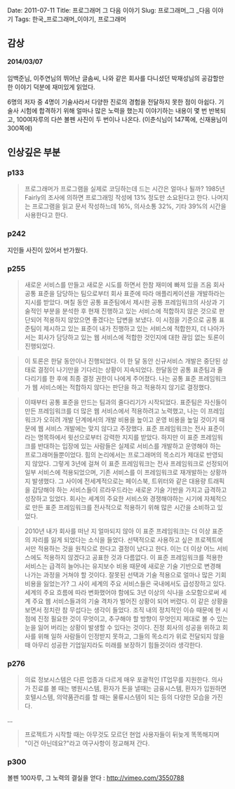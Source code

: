 Date: 2011-07-11
Title: 프로그래머 그 다음 이야기
Slug: 프로그래머_그 _다음 이야기
Tags: 한국_프로그래머_이야기, 프로그래머

## 감상
#### 2014/03/07
임백준님, 이주연님의 뛰어난 글솜씨, 나와 같은 회사를 다니셨던 박재성님의 공감할만한 이야기 덕분에 재미있게 읽었다.

6명의 저자 중 4명이 기술사라서 다양한 진로의 경험을 전달하지 못한 점이 아쉽다. 
기술사 시험에 합격하기 위해 얼마나 많은 노력을 했는지 이야기하는 내용이 몇 번 반복되고, 100여자루의 다쓴 볼펜 사진이 두 번이나 나온다. (이춘식님이 147쪽에, 신재용님이 300쪽에)


## 인상깊은 부분
### p133
> 프로그래머가 프로그램을 실제로 코딩하는데 드는 시간은 얼마나 될까? 
1985년 Fairly의 조사에 의하면 프로그래밍 작성에 13% 정도만 소요된다고 한다.
나머지는 프로그램을 읽고 문서 작성하느데 16%, 의사소통 32%, 기타 39%의 시간을 사용한다고 한다.

### p242
지인들 사진이 있어서 반가웠다.

### p255 
> 새로운 서비스를 만들고 새로운 시도를 하면서 한참 재미에 빠져 있을 즈음 
회사 공통 표준을 담당하는 팀으로부터 회사 표준에 따라 애플리케이션을 개발하라는 지시를 받았다.
며칠 동안 공통 표준팀에서 제시한 공통 프레임워크의 사상과 기술적인 부분을 분석한 후 
현재 진행하고 있는 서비스에 적합하지 않은 것으로 판단되어 적용하지 않았으면 좋겠다는 답변을 보냈다.
이 시점을 기준으로 공통 표준팀이 제시하고 있는 표준이 내가 진행하고 있는 서비스에 적합한지, 
더 나아가서는 회사가 담당하고 있는 웹 서비스에 적합한 것인지에 대한 끊임 없는 토론이 진행되었다.

> 이 토론은 한달 동안이나 진행되었다. 이 한 달 동안 신규서비스 개발은 중단된 상태로 결정이 나기만을 기다리는 상황이 지속되었다.
한달동안 공통 표준팀과 줄다리기를 한 후에 최종 결정 권한이 나에게 주어졌다.
나는 공통 표준 프레임워크가 웹 서비스에는 적합하지 않다는 판단을 하고 적용하지 않기로 결정했다.

> 이때부터 공통 표준을 만드는 팀과의 줄다리기가 시작되었다. 
표준팀은 자신들이 만든 프레임워크를 더 많은 웹 서비스에서 적용하려고 노력했고, 
나는 이 프레임워크가 오히려 개발 단계에서의 개발 비용을 높이고 운영 비용을 높일 것이기 때문에 웹 서비스 개발에는 맞지 않다고 주장했다.
표준 프레임워크는 전사 표준이라는 명목하에서 윗선으로부터 강력한 지지를 받았다.
하지만 이 표준 프레임워크를 반대하는 입장에 있는 사람들은 실제로 서비스를 개발하고 운영해야 하는 프로그래머들뿐이었다.
힘의 논리에서는 프로그래머의 목소리가 제대로 반영되지 않았다.
그렇게 3년에 걸쳐 이 표준 프레임워크는 전사 프레임워크로 선정되어 일부 서비스에 적용되었으며, 
기존 서비스를 이 프레임워크로 재개발하는 상황까지 발생했다.
그 사이에 전세계적으로는 페이스북, 트위터와 같은 대용량 트래픽을 감당해야 하는 서비스들이 르라우드라는 새로운 기술 기반을 가지고 급격하고 성장하고 있었다.
회사는 세계의 주요한 서비스와 경쟁해야하는 시기에 자체적으로 만든 표준 프레임워크를 전사적으로 적용하기 위해 많은 시간을 소비하고 있었다.

> 2010년 내가 회사를 떠난 지 얼마되지 않아 이 표준 프레임워크는 더 이상 표준의 자리를 잃게 되었다는 소식을 들었다.
선택적으로 사용하고 싶은 프로젝트에서만 적용하는 것을 원칙으로 한다고 결정이 났다고 한다.
이는 더 이상 어느 서비스에도 적용하지 않겠다고 공표한 것과 다름없다. 
이 표준 프레임워크를 적용한 서비스는 급격히 늘어나는 유지보수 비용 때문에 새로운 기술 기반으로 변경해 나가는 과정을 거쳐야 할 것이다.
잘못된 선택과 기술 적용으로 얼마나 많은 기회 비용을 잃었는가?
그 사이 세계의 주요 서비스들은 국내에서도 급성장하고 있다.
세계의 주요 흐름에 따라 변화했어야 함에도 3년 이상의 식나을 소모함으로써 세계 주요 웹 서비스들과의 기술 격차가 벌어진 상황이 되어 버렸다.
이 같은 상황을 보면서 정치란 참 무섭다는 생각이 들었다.
조직 내의 정치적인 이슈 때문에 현 시점에 진정 필요한 것이 무엇이고, 추구해야 할 방향이 무엇인지 제대로 볼 수 있는 눈을 잃어 버리는 상황이 발생할 수 있다는 것이다.
진정 회사의 성공을 위하고 회사를 위해 일하 사람들이 인정받지 못하고, 그들의 목소리가 위로 전달되지 않을 때 아무리 성공한 기업일지라도 미래를 보장하기 힘들것이라 생각한다.

### p276
> 의료 정보시스템은 다른 업종과 다르게 매우 포괄적인 IT업무를 지원한다.
의사가 진료를 볼 때는 병원시스템, 환자가 돈을 낼때는 금융시스템, 환자가 입원하면 호텔시스템, 의약품관리를 할 때는 물류시스템이 되는 등의 다양한 모습을 가진다.

...

> 프로젝트가 시작할 때는 아무것도 모르던 현업 사용자들이 뒤늦게 똑똑해지며 "이건 아닌데요?"라고 여구사항이 정교해져 간다.

### p300
볼펜 100자루, 그 노력의 결실을 얻다 : <http://vimeo.com/3550788>
